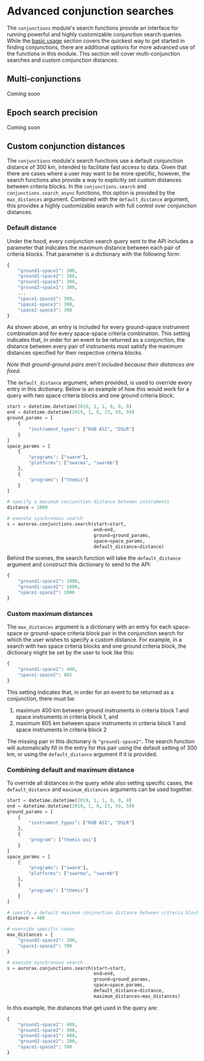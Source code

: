 # Advanced conjunction searches
The ```conjunctions``` module's search functions provide an interface for running powerful and highly customizable conjunction search queries. While the [basic usage](/python_libraries/pyaurorax/basic_usage/#conjunction-search) section covers the quickest way to get started in finding conjunctions, there are additional options for more advanced use of the functions in this module. This section will cover multi-conjunction searches and custom conjunction distances.

## Multi-conjunctions
Coming soon

## Epoch search precision
Coming soon

## Custom conjunction distances
The ```conjunctions``` module's search functions use a default conjunction distance of 300 km, intended to facilitate fast access to data. Given that there are cases where a user may want to be more specific, however, the search functions also provide a way to explicitly set custom distances between criteria blocks. In the ```conjunctions.search``` and ```conjunctions.search_async``` functions, this option is provided by the ```max_distances``` argument. Combined with the ```default_distance``` argument, this provides a highly customizable search with full control over conjunction distances.

### Default distance
Under the hood, every conjunction search query sent to the API includes a parameter that indicates the maximum distance between each pair of criteria blocks. That parameter is a dictionary with the following form:
```python
{
    "ground1-space1": 300,
    "ground1-space2": 300,
    "ground1-space3": 300,
    "ground2-space1": 300,
    ...
    "space1-space2": 300,
    "space1-space3": 300,
    "space2-space3": 300
}
```


As shown above, an entry is included for every ground-space instrument combination and for every space-space criteria combination. This setting indicates that, in order for an event to be returned as a conjunction, the distance between every pair of instruments must satisfy the maximum distances specified for their respective criteria blocks.

*Note that ground-ground pairs aren't included because their distances are fixed.*

The ```default_distance``` argument, when provided, is used to override every entry in this dictionary. Below is an example of how this would work for a query with two space criteria blocks and one ground criteria block:
```python hl_lines="19 26"
start = datetime.datetime(2019, 1, 1, 0, 0, 0)
end = datetime.datetime(2019, 1, 9, 23, 59, 59)
ground_params = [
    {
        "instrument_types": ["RGB ASI", "DSLR"]
    }
]
space_params = [
    {
        "programs": ["swarm"],
        "platforms": ["swarma", "swarmb"]
    },
    {
        "programs": ["themis"]
    }
]

# specify a maximum conjunction distance between instruments
distance = 1000

# execute synchronous search
s = aurorax.conjunctions.search(start=start,
                                end=end,
                                ground=ground_params,
                                space=space_params,
                                default_distance=distance)
```

Behind the scenes, the search function will take the ```default_distance``` argument and construct this dictionary to send to the API:
```python
{
    "ground1-space1": 1000,
    "ground1-space2": 1000,
    "space1-space2": 1000
}
```

### Custom maximum distances
The ```max_distances``` argument is a dictionary with an entry for each space-space or ground-space criteria block pair in the conjunction search for which the user wishes to specify a custom distance. For example, in a search with two space criteria blocks and one ground criteria block, the dictionary might be set by the user to look like this:
```python
{
    "ground1-space1": 400,
    "space1-space2": 805
}
```

This setting indicates that, in order for an event to be returned as a conjunction, there must be:

1. maximum 400 km between ground instruments in criteria block 1 and space instruments in criteria block 1, and
2. maximum 805 km between space instruments in criteria block 1 and space instruments in criteria block 2

The missing pair in this dictionary is ```"ground1-space2"```. The search function will automatically fill in the entry for this pair using the default setting of 300 km, or using the ```default_distance``` argument if it is provided.


### Combining default and maximum distance
To override all distances in the query while also setting specific cases, the ```default_distance``` and ```maximum_distances``` arguments can be used together.
```python hl_lines="22 25-28 35-36"
start = datetime.datetime(2019, 1, 1, 0, 0, 0)
end = datetime.datetime(2019, 1, 9, 23, 59, 59)
ground_params = [
    {
        "instrument_types": ["RGB ASI", "DSLR"]
    },
    {
        "program": ["themis-asi"]
    }
]
space_params = [
    {
        "programs": ["swarm"],
        "platforms": ["swarma", "swarmb"]
    },
    {
        "programs": ["themis"]
    }
]

# specify a default maximum conjunction distance between criteria blocks
distance = 400

# override specific cases
max_distances = {
    "ground2-space2": 200,
    "space1-space2": 700
}

# execute synchronous search
s = aurorax.conjunctions.search(start=start,
                                end=end,
                                ground=ground_params,
                                space=space_params,
                                default_distance=distance,
                                maximum_distances=max_distances)
```

In this example, the distances that get used in the query are:
```python
{
    "ground1-space1": 400,
    "ground1-space2": 400,
    "ground2-space1": 400,
    "ground2-space2": 200,
    "space1-space2": 700
}
```
